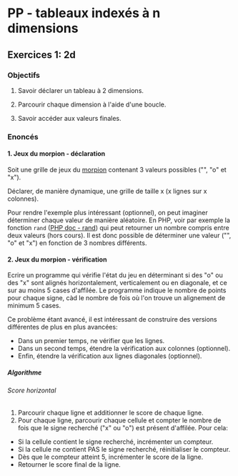 # PP - tableaux indexés à n dimensions

## Exercices 1: 2d

### Objectifs

 1. Savoir déclarer un tableau à 2 dimensions.

 2. Parcourir chaque dimension à l'aide d'une boucle.

 3. Savoir accéder aux valeurs finales.

### Enoncés

#### 1. Jeux du morpion - déclaration
 
Soit une grille de jeux du [morpion](https://fr.wikipedia.org/wiki/Morpion_(jeu)) contenant 3 valeurs possibles ("", "o" et "x").

Déclarer, de manière dynamique, une grille de taille x (x lignes sur x colonnes).

Pour rendre l'exemple plus intéressant (optionnel), on peut imaginer déterminer chaque valeur de manière aléatoire. En PHP, voir par exemple la fonction `rand` ([PHP doc - rand](https://www.php.net/manual/fr/function.rand.php)) qui peut retourner un nombre compris entre deux valeurs (hors cours). Il est donc possible de déterminer une valeur ("", "o" et "x") en fonction de 3 nombres différents.

#### 2. Jeux du morpion - vérification

Ecrire un programme qui vérifie l'état du jeu en déterminant si des "o" ou des "x" sont alignés horizontalement, verticalement ou en diagonale, et ce sur au moins 5 cases d'affilée. Le programme indique le nombre de points pour chaque signe, càd le nombre de fois où l'on trouve un alignement de minimum 5 cases.

Ce problème étant avancé, il est intéressant de construire des versions différentes de plus en plus avancées:
 - Dans un premier temps, ne vérifier que les lignes.
 - Dans un second temps, étendre la vérification aux colonnes (optionnel).
 - Enfin, étendre la vérification aux lignes diagonales (optionnel).

##### Algorithme

###### Score horizontal

 1. Parcourir chaque ligne et additionner le score de chaque ligne.
 2. Pour chaque ligne, parcourir chaque cellule et compter le nombre de fois que le signe recherché ("x" ou "o") est présent d'affilée. Pour cela:
   - Si la cellule contient le signe recherché, incrémenter un compteur.
   - Si la cellule ne contient PAS le signe recherché, réinitialiser le compteur.
   - Dès que le compteur atteint 5, incrémenter le score de la ligne.
   - Retourner le score final de la ligne.

